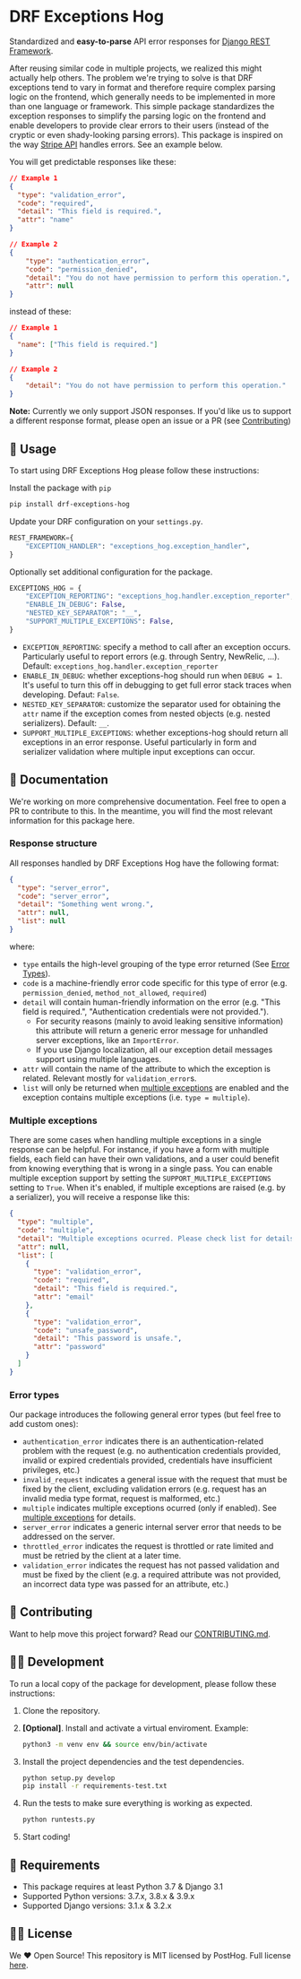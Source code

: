 # DRF Exceptions Hog

Standardized and **easy-to-parse** API error responses for [Django REST Framework][drf].

After reusing similar code in multiple projects, we realized this might actually help others. The problem we're trying to solve is that DRF exceptions tend to vary in format and therefore require complex parsing logic on the frontend, which generally needs to be implemented in more than one language or framework. This simple package standardizes the exception responses to simplify the parsing logic on the frontend and enable developers to provide clear errors to their users (instead of the cryptic or even shady-looking parsing errors). This package is inspired on the way [Stripe API](https://stripe.com/docs/api/errors) handles errors. See an example below.

You will get predictable responses like these:

```json
// Example 1
{
  "type": "validation_error",
  "code": "required",
  "detail": "This field is required.",
  "attr": "name"
}

// Example 2
{
    "type": "authentication_error",
    "code": "permission_denied",
    "detail": "You do not have permission to perform this operation.",
    "attr": null
}

```

instead of these:

```json
// Example 1
{
  "name": ["This field is required."]
}

// Example 2
{
    "detail": "You do not have permission to perform this operation."
}
```

**Note:** Currently we only support JSON responses. If you'd like us to support a different response format, please open an issue or a PR (see [Contributing](#-contributing))

## 🔌 Usage

To start using DRF Exceptions Hog please follow these instructions:

Install the package with `pip`

```bash
pip install drf-exceptions-hog
```

Update your DRF configuration on your `settings.py`.

```python
REST_FRAMEWORK={
    "EXCEPTION_HANDLER": "exceptions_hog.exception_handler",
}
```

Optionally set additional configuration for the package.

```python
EXCEPTIONS_HOG = {
    "EXCEPTION_REPORTING": "exceptions_hog.handler.exception_reporter",
    "ENABLE_IN_DEBUG": False,
    "NESTED_KEY_SEPARATOR": "__",
    "SUPPORT_MULTIPLE_EXCEPTIONS": False,
}
```

- `EXCEPTION_REPORTING`: specify a method to call after an exception occurs. Particularly useful to report errors (e.g. through Sentry, NewRelic, ...). Default: `exceptions_hog.handler.exception_reporter`
- `ENABLE_IN_DEBUG`: whether exceptions-hog should run when `DEBUG = 1`. It's useful to turn this off in debugging to get full error stack traces when developing. Defaut: `False`.
- `NESTED_KEY_SEPARATOR`: customize the separator used for obtaining the `attr` name if the exception comes from nested objects (e.g. nested serializers). Default: `__`.
- `SUPPORT_MULTIPLE_EXCEPTIONS`: whether exceptions-hog should return all exceptions in an error response. Useful particularly in form and serializer validation where multiple input exceptions can occur.

## 📑 Documentation

We're working on more comprehensive documentation. Feel free to open a PR to contribute to this. In the meantime, you will find the most relevant information for this package here.

### Response structure

All responses handled by DRF Exceptions Hog have the following format:

```json
{
  "type": "server_error",
  "code": "server_error",
  "detail": "Something went wrong.",
  "attr": null,
  "list": null
}
```

where:

- `type` entails the high-level grouping of the type error returned (See [Error Types](#error-types)).
- `code` is a machine-friendly error code specific for this type of error (e.g. `permission_denied`, `method_not_allowed`, `required`)
- `detail` will contain human-friendly information on the error (e.g. "This field is required.", "Authentication credentials were not provided.").
  - For security reasons (mainly to avoid leaking sensitive information) this attribute will return a generic error message for unhandled server exceptions, like an `ImportError`.
  - If you use Django localization, all our exception detail messages support using multiple languages.
- `attr` will contain the name of the attribute to which the exception is related. Relevant mostly for `validation_error`s.
- `list` will only be returned when [multiple exceptions](#multiple-exceptions) are enabled and the exception contains multiple exceptions (i.e. `type = multiple`).

### Multiple exceptions

There are some cases when handling multiple exceptions in a single response can be helpful. For instance, if you have a form with multiple fields, each field can have their own validations, and a user could benefit from knowing everything that is wrong in a single pass. You can enable multiple exception support by setting the `SUPPORT_MULTIPLE_EXCEPTIONS` setting to `True`. When it's enabled, if multiple exceptions are raised (e.g. by a serializer), you will receive a response like this:

```json
{
  "type": "multiple",
  "code": "multiple",
  "detail": "Multiple exceptions ocurred. Please check list for details.",
  "attr": null,
  "list": [
    {
      "type": "validation_error",
      "code": "required",
      "detail": "This field is required.",
      "attr": "email"
    },
    {
      "type": "validation_error",
      "code": "unsafe_password",
      "detail": "This password is unsafe.",
      "attr": "password"
    }
  ]
}
```

### Error types

Our package introduces the following general error types (but feel free to add custom ones):

- `authentication_error` indicates there is an authentication-related problem with the request (e.g. no authentication credentials provided, invalid or expired credentials provided, credentials have insufficient privileges, etc.)
- `invalid_request` indicates a general issue with the request that must be fixed by the client, excluding validation errors (e.g. request has an invalid media type format, request is malformed, etc.)
- `multiple` indicates multiple exceptions ocurred (only if enabled). See [multiple exceptions](#multiple-exceptions) for details.
- `server_error` indicates a generic internal server error that needs to be addressed on the server.
- `throttled_error` indicates the request is throttled or rate limited and must be retried by the client at a later time.
- `validation_error` indicates the request has not passed validation and must be fixed by the client (e.g. a required attribute was not provided, an incorrect data type was passed for an attribute, etc.)

## 🤝 Contributing

Want to help move this project forward? Read our [CONTRIBUTING.md](CONTRIBUTING.md).

## 👩‍💻 Development

To run a local copy of the package for development, please follow these instructions:

1. Clone the repository.
1. **[Optional]**. Install and activate a virtual enviroment. Example:

   ```bash
   python3 -m venv env && source env/bin/activate
   ```

1. Install the project dependencies and the test dependencies.

   ```bash
   python setup.py develop
   pip install -r requirements-test.txt
   ```

1. Run the tests to make sure everything is working as expected.

   ```bash
   python runtests.py
   ```

1. Start coding!

## 🧱 Requirements

- This package requires at least Python 3.7 & Django 3.1
- Supported Python versions: 3.7.x, 3.8.x & 3.9.x
- Supported Django versions: 3.1.x & 3.2.x

## 👨‍⚖️ License

We ♥ Open Source! This repository is MIT licensed by PostHog. Full license [here](LICENSE).

[drf]: https://github.com/encode/django-rest-framework
